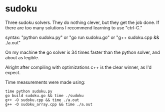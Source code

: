 # sudoku

Three sudoku solvers. They do nothing clever, but they get the job done. If there are too many solutions I recommend learning to use "ctrl-C."

syntax: "python sudoku.py" or "go run sudoku.go" or "g++ sudoku.cpp && ./a.out"

On my machine the go solver is 34 times faster than the python solver, and about as legible.

Alright after compiling with optimizations c++ is the clear winner, as I'd expect.

Time measurements were made using:

```
time python sudoku.py
go build sudoku.go && time ./sudoku
g++ -O sudoku.cpp && time ./a.out
g++ -O sudoku_array.cpp && time ./a.out
```

